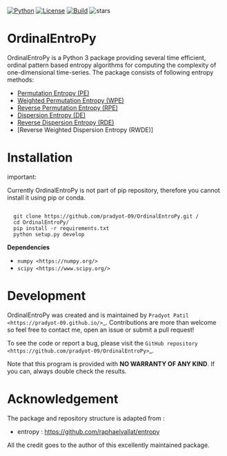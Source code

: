 [![Python](https://img.shields.io/badge/python-3.6%20%7C%203.7-blue.svg)](https://www.python.org/downloads/)
[![License](https://img.shields.io/github/license/pradyot-09/OrdinalEntroPy)](https://github.com/pradyot-09/OrdinalEntroPy/blob/main/LICENSE)
[![Build](https://travis-ci.com/pradyot-09/OrdinalEntroPy.svg?branch=main&status=created)](https://travis-ci.com/github/pradyot-09/OrdinalEntroPy)
![stars](https://img.shields.io/github/stars/pradyot-09/OrdinalEntroPy)
# OrdinalEntroPy
OrdinalEntroPy is a Python 3 package providing several time efficient, ordinal pattern based entropy algorithms for computing the complexity of one-dimensional time-series. 
The package consists of following entropy methods:

- [Permutation Entropy (PE)](https://www.semanticscholar.org/paper/Permutation-entropy:-a-natural-complexity-measure-Bandt-Pompe/04de9ce062c6ac999fa009b9c264da20a8d8a282) 
- [Weighted Permutation Entropy (WPE)](https://pubmed.ncbi.nlm.nih.gov/23496595/)
- [Reverse Permutation Entropy (RPE)](https://epub.ub.uni-greifswald.de/frontdoor/deliver/index/docId/2794/file/entropy-19-00197.pdf)
- [Dispersion Entropy (DE)](https://www.semanticscholar.org/paper/Dispersion-Entropy:-A-Measure-for-Time-Series-Rostaghi-Azami/43a842555910bfb1c301bc7ff139d2ffabad19f7)
- [Reverse Dispersion Entropy (RDE)](https://pubmed.ncbi.nlm.nih.gov/31783659/)
- [Reverse Weighted Dispersion Entropy (RWDE)]

Installation
============

important:

  Currently OrdinalEntroPy is not part of pip repository, therefore you cannot install it using pip or conda.

```shell

  git clone https://github.com/pradyot-09/OrdinalEntroPy.git /
  cd OrdinalEntroPy/
  pip install -r requirements.txt
  python setup.py develop
```  
  **Dependencies**

- `numpy <https://numpy.org/>`
- `scipy <https://www.scipy.org/>`


Development
===========

OrdinalEntroPy was created and is maintained by `Pradyot Patil <https://pradyot-09.github.io/>`_. Contributions are more than welcome so feel free to contact me, open an issue or submit a pull request!

To see the code or report a bug, please visit the `GitHub repository <https://github.com/pradyot-09/OrdinalEntroPy>`_.

Note that this program is provided with **NO WARRANTY OF ANY KIND**. If you can, always double check the results.

Acknowledgement
===============

The package and repository structure is adapted from :

- entropy : <https://github.com/raphaelvallat/entropy>

All the credit goes to the author of this excellently maintained package.
